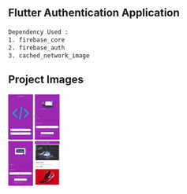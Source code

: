 ## Flutter Authentication Application

```
Dependency Used :
1. firebase_core
2. firebase_auth
3. cached_network_image
```

## Project Images

<img 
    src="Screenshots/SplashScreen.png"
    alt="Splash Screen"
    width="50px"
/>
<img 
    src="Screenshots/LoginPage.png"
    alt="Login Page"
    width="50px"
/>
<br>
<img 
    src="Screenshots/SignupPage.png"
    alt="Signup Page"
    width="50px"
/>
<img 
    src="Screenshots/HomePage.png"
    alt="HomePage"
    width="50px"
/>
